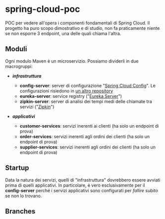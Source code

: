 # spring-cloud-poc

POC per vedere all'opera i componenti fondamentali di Spring Cloud. 
Il progetto ha puro scopo dimostrativo e di studio, non fa praticamente niente se non esporre 3 endpoint, una delle quali chiama l'altra.

## Moduli

Ogni modulo Maven è un microservizio. Possiamo dividerli in due macrogruppi:

* ***infrastruttura***
    * **config-server**: server di configurazione "[Spring Cloud Config](https://cloud.spring.io/spring-cloud-config/)". Le configurazioni risiedono in [un altro repository](https://github.com/VincenzoNTT/microservices-poc-artifact-config)
    * **eureka-server**: service registry ("[Eureka Server](https://cloud.spring.io/spring-cloud-netflix/multi/multi_spring-cloud-eureka-server.html)")
    * **zipkin-server**: server di analisi dei tempi medi delle chiamate tra servizi ("[Zipkin](https://zipkin.io/)")
    
* ***applicativi***
    * **customer-services**: servizi inerenti ai clienti (ha solo un endpoint di prova)
    * **order-services**: servizi inerenti agli ordini dei clienti (ha solo un endpoint di prova)
    * **supplier-services**: servizi inerenti agli ordini dei clienti (ha solo un endpoint di prova)
    
## Startup

Data la natura dei servizi, quelli di "infrastruttura" dovrebbero essere avviati prima di quelli applicativi. 
In particolare, è vero esclusivamente per il **config-server** perché i servizi applicativi sono configurati per *fallire subito* se non lo trovano.

## Branches


